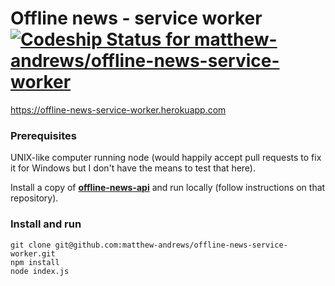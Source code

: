 # Offline news - service worker [ ![Codeship Status for matthew-andrews/offline-news-service-worker](https://codeship.io/projects/8397dcc0-129c-0132-6986-7e4352749945/status)](https://codeship.io/projects/33244)

https://offline-news-service-worker.herokuapp.com

### Prerequisites

UNIX-like computer running node (would happily accept pull requests to fix it for Windows but I don't have the means to test that here).

Install a copy of **[offline-news-api](https://github.com/matthew-andrews/offline-news-api)** and run locally (follow instructions on that repository).

### Install and run

```
git clone git@github.com:matthew-andrews/offline-news-service-worker.git
npm install
node index.js
```
